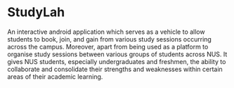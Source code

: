 # StudyLah

An interactive android application which serves as a vehicle to allow students to book, join, and gain from various study sessions occurring across the campus. Moreover, apart from being used as a platform to organise study sessions between various groups of students across NUS. It gives NUS students, especially undergraduates and freshmen, the ability to collaborate and consolidate their strengths and weaknesses within certain areas of their academic learning.
